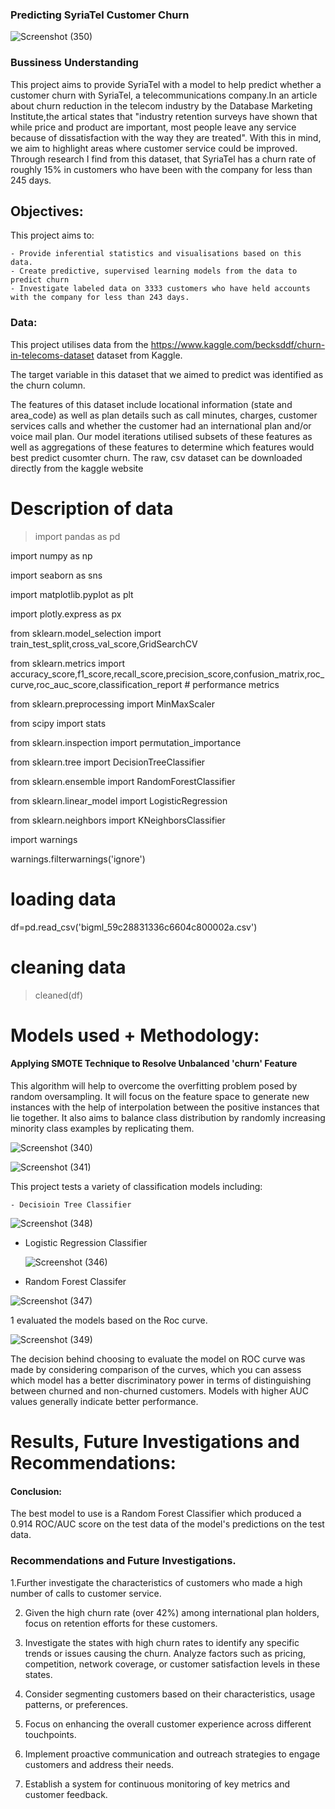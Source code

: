 
### Predicting SyriaTel Customer Churn
![Screenshot (350)](https://github.com/lavEche/project-phase-1/assets/124572155/bd4df6fc-61f3-40fd-a5bf-4bbd098d0db2)

### Bussiness Understanding
This project aims to provide SyriaTel with a model to help predict whether a customer churn with SyriaTel, a telecommunications company.In an article about churn reduction in the telecom industry by the Database Marketing Institute,the artical states that "industry retention surveys have shown that while price and product are important, most people leave any service because of dissatisfaction with the way they are treated". With this in mind, we aim to highlight areas where customer service could be improved. Through research I find from this dataset, that SyriaTel has a churn rate of roughly 15% in customers who have been with the company for less than 245 days.

## Objectives:

This project aims to:

    - Provide inferential statistics and visualisations based on this data.
    - Create predictive, supervised learning models from the data to predict churn
    - Investigate labeled data on 3333 customers who have held accounts with the company for less than 243 days.

    
### Data:
This project utilises data from the https://www.kaggle.com/becksddf/churn-in-telecoms-dataset dataset from Kaggle.

The target variable in this dataset that we aimed to predict was identified as the churn column.

The features of this dataset include locational information (state and area_code) as well as plan details such as call minutes, charges, customer services calls and whether the customer had an international plan and/or voice mail plan. Our model iterations utilised subsets of these features as well as aggregations of these features to determine which features would best predict cusomter churn.
The raw, csv dataset can be downloaded directly from the kaggle website

# Description of data
> import pandas as pd 

import numpy as np 

import seaborn as sns 

import matplotlib.pyplot as plt 

import plotly.express as px 

from sklearn.model_selection import train_test_split,cross_val_score,GridSearchCV 

from sklearn.metrics import accuracy_score,f1_score,recall_score,precision_score,confusion_matrix,roc_curve,roc_auc_score,classification_report # performance metrics

from sklearn.preprocessing import MinMaxScaler 

from scipy import stats

from sklearn.inspection import permutation_importance

from sklearn.tree import DecisionTreeClassifier

from sklearn.ensemble import RandomForestClassifier

from sklearn.linear_model import LogisticRegression

from sklearn.neighbors import KNeighborsClassifier

import warnings

warnings.filterwarnings('ignore')

# loading data

df=pd.read_csv('bigml_59c28831336c6604c800002a.csv')

# cleaning data

>cleaned(df)

# Models used + Methodology:

#### Applying SMOTE Technique to Resolve Unbalanced 'churn' Feature

This algorithm will help to overcome the overfitting problem posed by random oversampling. It will focus on the feature space to generate new instances with the help of interpolation between the positive instances that lie together. It also aims to balance class distribution by randomly increasing minority class examples by replicating them.

![Screenshot (340)](https://github.com/lavEche/project-phase-1/assets/124572155/86bf9d82-9f86-470e-bc3a-ffe648fdb59a)

![Screenshot (341)](https://github.com/lavEche/project-phase-1/assets/124572155/fdf6a534-7a27-4377-affc-d2d67433c6c8)


This project tests a variety of classification models including:

    - Decisioin Tree Classifier
  
  ![Screenshot (348)](https://github.com/lavEche/project-phase-1/assets/124572155/34463c14-163c-49ea-aa67-294f4c230fb6)

  
  
  - Logistic Regression Classifier
    
    ![Screenshot (346)](https://github.com/lavEche/project-phase-1/assets/124572155/1c24f58e-e17f-4cc2-b4fa-692a70883efb)

  
  
  - Random Forest Classifer
  
  ![Screenshot (347)](https://github.com/lavEche/project-phase-1/assets/124572155/a41c25ab-34e2-48bc-9069-6e78ae95cf46)



1 evaluated the models based on the Roc curve.


![Screenshot (349)](https://github.com/lavEche/project-phase-1/assets/124572155/2bfedf70-1fc2-45a0-873e-6b8933558646)


The decision behind choosing to evaluate the model on ROC curve was made by considering comparison of the curves, which you can assess which model has a better discriminatory power in terms of distinguishing between churned and non-churned customers. Models with higher AUC values generally indicate better performance. 

# Results, Future Investigations and Recommendations:

#### Conclusion:

The best model to use is a Random Forest Classifier which produced a 0.914 ROC/AUC score on the test data of the model's predictions on the test data.


### Recommendations and Future Investigations.
1.Further investigate the characteristics of customers who made a high number of calls to customer service. 

2. Given the high churn rate (over 42%) among international plan holders, focus on retention efforts for these customers. 

3.  Investigate the states with high churn rates to identify any specific trends or issues causing the churn. Analyze factors such as pricing, competition, network coverage, or customer satisfaction levels in these states.

4. Consider segmenting customers based on their characteristics, usage patterns, or preferences. 

5. Focus on enhancing the overall customer experience across different touchpoints.

6.  Implement proactive communication and outreach strategies to engage customers and address their needs. 

7.  Establish a system for continuous monitoring of key metrics and customer feedback. 

    
